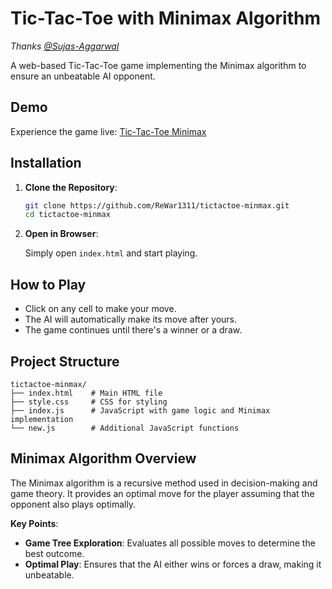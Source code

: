 # Tic-Tac-Toe with Minimax Algorithm
*Thanks [@Sujas-Aggarwal](https://github.com/Sujas-Aggarwal)*

A web-based Tic-Tac-Toe game implementing the Minimax algorithm to ensure an unbeatable AI opponent.


## Demo

Experience the game live: [Tic-Tac-Toe Minimax](https://tictactoe-minmax-tau.vercel.app)

## Installation

1. **Clone the Repository**:

   ```bash
   git clone https://github.com/ReWar1311/tictactoe-minmax.git
   cd tictactoe-minmax
   ```

2. **Open in Browser**:

   Simply open `index.html` and start playing.

## How to Play

- Click on any cell to make your move.
- The AI will automatically make its move after yours.
- The game continues until there's a winner or a draw.

## Project Structure

```
tictactoe-minmax/
├── index.html    # Main HTML file
├── style.css     # CSS for styling
├── index.js      # JavaScript with game logic and Minimax implementation
└── new.js        # Additional JavaScript functions
```

## Minimax Algorithm Overview

The Minimax algorithm is a recursive method used in decision-making and game theory. It provides an optimal move for the player assuming that the opponent also plays optimally.

**Key Points**:

- **Game Tree Exploration**: Evaluates all possible moves to determine the best outcome.
- **Optimal Play**: Ensures that the AI either wins or forces a draw, making it unbeatable.
